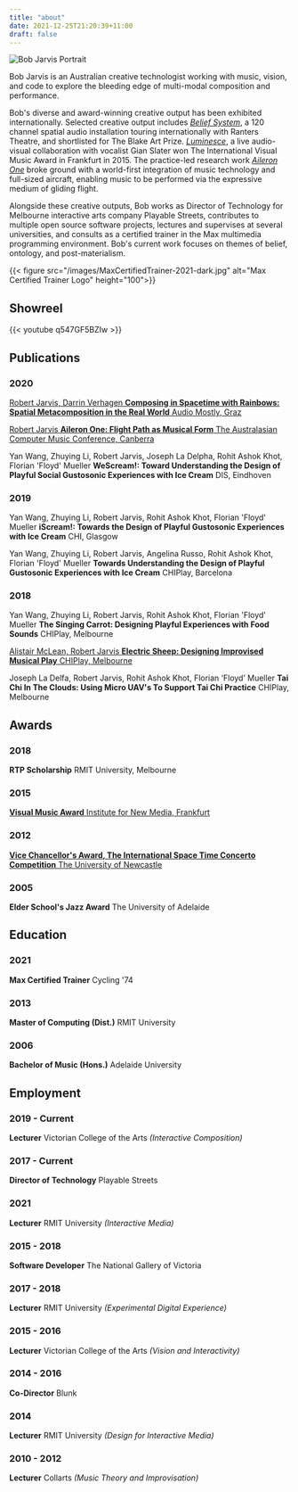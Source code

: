 ```yaml
---
title: "about"
date: 2021-12-25T21:20:39+11:00
draft: false
---
```

![Bob Jarvis Portrait](/images/BobJarvisPortrait.jpg)

Bob Jarvis is an Australian creative technologist working with music, vision, and code to explore the bleeding edge of multi-modal composition and performance.  

Bob's diverse and award-winning creative output has been exhibited internationally. Selected creative output includes [*Belief System*](https://zeal.co/project/aileron), a 120 channel spatial audio installation touring internationally with Ranters Theatre, and shortlisted for The Blake Art Prize.  [*Luminesce*](https://zeal.co/projects/belief-system/), a live audio-visual collaboration with vocalist Gian Slater won The International Visual Music Award in Frankfurt in 2015.  The practice-led research work [*Aileron One*](https://zeal.co/project/aileron) broke ground with a world-first integration of music technology and full-sized aircraft, enabling music to be performed via the expressive medium of gliding flight.

Alongside these creative outputs, Bob works as Director of Technology for Melbourne interactive arts company Playable Streets, contributes to multiple open source software projects, lectures and supervises at several universities, and consults as a certified trainer in the Max multimedia programming environment. Bob's current work focuses on themes of belief, ontology, and post-materialism.

{{< figure src="/images/MaxCertifiedTrainer-2021-dark.jpg" alt="Max Certified Trainer Logo" height="100">}}

## Showreel
{{< youtube q547GF5BZIw >}}

## Publications

### 2020

[Robert Jarvis, Darrin Verhagen **Composing in Spacetime with Rainbows: Spatial Metacomposition in the Real World** Audio Mostly, Graz](https://zeal.co/project/aileron)

[Robert Jarvis **Aileron One: Flight Path as Musical Form** The Australasian Computer Music Conference, Canberra](https://zeal.co/project/aileron)

Yan Wang, Zhuying Li, Robert Jarvis, Joseph La Delpha, Rohit Ashok Khot, Florian 'Floyd' Mueller **WeScream!: Toward Understanding the Design of Playful Social Gustosonic Experiences with Ice Cream** DIS, Eindhoven

### 2019

Yan Wang, Zhuying Li, Robert Jarvis, Rohit Ashok Khot, Florian 'Floyd' Mueller **iScream!: Towards the Design of Playful Gustosonic Experiences with Ice Cream** CHI, Glasgow

Yan Wang, Zhuying Li, Robert Jarvis, Angelina Russo, Rohit Ashok Khot, Florian 'Floyd' Mueller **Towards Understanding the Design of Playful Gustosonic Experiences with Ice Cream** CHIPlay, Barcelona

### 2018

Yan Wang, Zhuying Li, Robert Jarvis, Rohit Ashok Khot, Florian 'Floyd' Mueller **The Singing Carrot: Designing Playful Experiences with Food Sounds** CHIPlay, Melbourne

[Alistair McLean, Robert Jarvis **Electric Sheep: Designing Improvised Musical Play** CHIPlay, Melbourne](https://zeal.co/project/electric-sheep)

Joseph La Delfa, Robert Jarvis, Rohit Ashok Khot, Florian ‘Floyd’ Mueller **Tai Chi In The Clouds: Using Micro UAV's To Support Tai Chi Practice** CHIPlay, Melbourne

## Awards

### 2018

**RTP Scholarship** RMIT University, Melbourne

### 2015

[**Visual Music Award** Institute for New Media, Frankfurt](https://zeal.co/project/luminesce)

### 2012

[**Vice Chancellor's Award, The International Space Time Concerto Competition** The University of Newcastle](https://zeal.co/project/concerto-for-light-sculpture)

### 2005

**Elder School's Jazz Award** The University of Adelaide

## Education

### 2021

**Max Certified Trainer** Cycling '74

### 2013

**Master of Computing (Dist.)** RMIT University

### 2006

**Bachelor of Music (Hons.)** Adelaide University

## Employment

### 2019 - Current

**Lecturer**  Victorian College of the Arts *(Interactive Composition)*

### 2017 - Current

**Director of Technology**  Playable Streets

### 2021

**Lecturer**  RMIT University *(Interactive Media)*

### 2015 - 2018

**Software Developer**  The National Gallery of Victoria

### 2017 - 2018

**Lecturer**  RMIT University *(Experimental Digital Experience)*

### 2015 - 2016

**Lecturer**  Victorian College of the Arts *(Vision and Interactivity)*

### 2014 - 2016

**Co-Director**  Blunk

### 2014

**Lecturer**  RMIT University *(Design for Interactive Media)*

### 2010 - 2012

**Lecturer**  Collarts *(Music Theory and Improvisation)*
